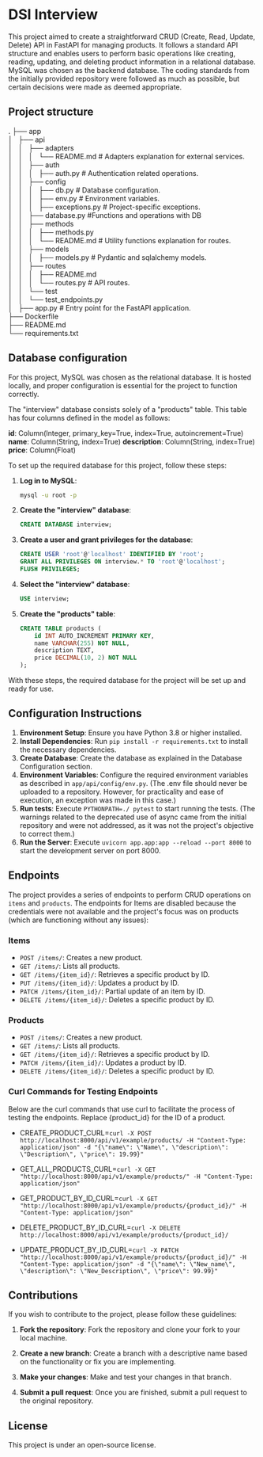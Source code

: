 # DSI Interview

This project aimed to create a straightforward CRUD (Create, Read, Update, Delete) API in FastAPI for managing products. It follows a standard API structure and enables users to perform basic operations like creating, reading, updating, and deleting product information in a relational database. MySQL was chosen as the backend database. The coding standards from the initially provided repository were followed as much as possible, but certain decisions were made as deemed appropriate.

## Project structure
.
├── app \
│   ├── api \
│   │   ├── adapters \
│   │   │   └── README.md # Adapters explanation for external services. \
│   │   ├── auth \
│   │   │   ├── auth.py # Authentication related operations. \
│   │   ├── config \
│   │   │   ├── db.py # Database configuration. \
│   │   │   ├── env.py # Environment variables. \
│   │   │   ├── exceptions.py # Project-specific exceptions. \
│   │   ├── database.py #Functions and operations with DB \
│   │   ├── methods \
│   │   │   ├── methods.py \
│   │   │   └── README.md # Utility functions explanation for routes. \
│   │   ├── models \
│   │   │   ├── models.py # Pydantic and sqlalchemy models. \
│   │   ├── routes \
│   │   │   ├── README.md \
│   │   │   └── routes.py # API routes. \
│   │   └── test \
│   │       └── test_endpoints.py \
│   ├── app.py # Entry point for the FastAPI application. \
├── Dockerfile \
├── README.md \
└── requirements.txt 

## Database configuration

For this project, MySQL was chosen as the relational database. It is hosted locally, and proper configuration is essential for the project to function correctly.

The "interview" database consists solely of a "products" table. This table has four columns defined in the model as follows:

**id**: Column(Integer, primary_key=True, index=True, autoincrement=True)
**name**: Column(String, index=True)
**description**: Column(String, index=True)
**price**: Column(Float)

To set up the required database for this project, follow these steps:

1. **Log in to MySQL**:
    ```bash
    mysql -u root -p
    ```

2. **Create the "interview" database**:
    ```sql
    CREATE DATABASE interview;
    ```

3. **Create a user and grant privileges for the database**:
    ```sql
    CREATE USER 'root'@'localhost' IDENTIFIED BY 'root';
    GRANT ALL PRIVILEGES ON interview.* TO 'root'@'localhost';
    FLUSH PRIVILEGES;
    ```

4. **Select the "interview" database**:
    ```sql
    USE interview;
    ```

5. **Create the "products" table**:
    ```sql
    CREATE TABLE products (
        id INT AUTO_INCREMENT PRIMARY KEY,
        name VARCHAR(255) NOT NULL,
        description TEXT,
        price DECIMAL(10, 2) NOT NULL
    );
    ```

With these steps, the required database for the project will be set up and ready for use.

## Configuration Instructions

1. **Environment Setup**: Ensure you have Python 3.8 or higher installed.
2. **Install Dependencies**: Run `pip install -r requirements.txt` to install the necessary dependencies.
3. **Create Database**: Create the database as explained in the Database Configuration section.
4. **Environment Variables**: Configure the required environment variables as described in `app/api/config/env.py`. (The .env file should never be uploaded to a repository. However, for practicality and ease of execution, an exception was made in this case.)
5. **Run tests**: Execute `PYTHONPATH=./ pytest` to start running the tests.  (The warnings related to the deprecated use of async came from the initial repository and were not addressed, as it was not the project's objective to correct them.)
6. **Run the Server**: Execute `uvicorn app.app:app --reload --port 8000` to start the development server on port 8000.


## Endpoints

The project provides a series of endpoints to perform CRUD operations on `items` and `products`. The endpoints for Items are disabled because the credentials were not available and the project's focus was on products (which are functioning without any issues):

### Items

- `POST /items/`: Creates a new product.
- `GET /items/`: Lists all products.
- `GET /items/{item_id}/`: Retrieves a specific product by ID.
- `PUT /items/{item_id}/`: Updates a product by ID.
- `PATCH /items/{item_id}/`: Partial update of an item by ID.
- `DELETE /items/{item_id}/`:  Deletes a specific product by ID.

### Products

- `POST /items/`: Creates a new product.
- `GET /items/`: Lists all products.
- `GET /items/{item_id}/`: Retrieves a specific product by ID.
- `PATCH /items/{item_id}/`: Updates a product by ID.
- `DELETE /items/{item_id}/`:  Deletes a specific product by ID.

### Curl Commands for Testing Endpoints
Below are the curl commands that use curl to facilitate the process of testing the endpoints. Replace {product_id} for the ID of a product.

- CREATE_PRODUCT_CURL=`curl -X POST http://localhost:8000/api/v1/example/products/ -H "Content-Type: application/json" -d "{\"name\": \"Name\", \"description\": \"Description\", \"price\": 19.99}"`

- GET_ALL_PRODUCTS_CURL=`curl -X GET "http://localhost:8000/api/v1/example/products/" -H "Content-Type: application/json"`

- GET_PRODUCT_BY_ID_CURL=`curl -X GET "http://localhost:8000/api/v1/example/products/{product_id}/" -H "Content-Type: application/json"`

- DELETE_PRODUCT_BY_ID_CURL=`curl -X DELETE http://localhost:8000/api/v1/example/products/{product_id}/`

- UPDATE_PRODUCT_BY_ID_CURL=`curl -X PATCH "http://localhost:8000/api/v1/example/products/{product_id}/" -H "Content-Type: application/json" -d "{\"name\": \"New_name\", \"description\": \"New_Description\", \"price\": 99.99}"`

## Contributions

If you wish to contribute to the project, please follow these guidelines:

1. **Fork the repository**: Fork the repository and clone your fork to your local machine.

2. **Create a new branch**: Create a branch with a descriptive name based on the functionality or fix you are implementing.
3. **Make your changes**: Make and test your changes in that branch.
4. **Submit a pull request**: Once you are finished, submit a pull request to the original repository.

## License

This project is under an open-source license.